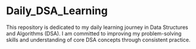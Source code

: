 # Daily_DSA_Learning
This repository is dedicated to my daily learning journey in Data Structures and Algorithms (DSA). I am committed to improving my problem-solving skills and understanding of core DSA concepts through consistent practice. 

